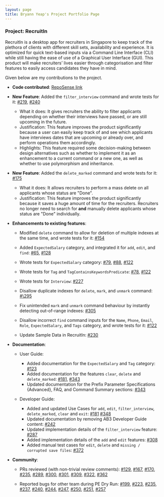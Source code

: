 ```yaml
---
layout: page
title: Bryann Yeap's Project Portfolio Page
---
```


### Project: RecruitIn

RecruitIn is a desktop app for recruiters in Singapore to keep track of the plethora of clients with different skill sets, availability and experience.
It is optimized for quick text-based inputs via a Command Line Interface (CLI) while still having the ease of use of a Graphical User Interface (GUI). 
This product will make recruiters’ lives easier through categorisation and filter features to easily access candidates they have in mind.

Given below are my contributions to the project.

* **Code contributed**: [RepoSense link](https://nus-cs2103-ay2122s1.github.io/tp-dashboard/#breakdown=true&search=bryannyeap)

* **New Feature**: Added the `filter_interview` command and wrote tests for it:
    [\#219](https://github.com/AY2122S1-CS2103T-F11-2/tp/pull/219),
    [\#240](https://github.com/AY2122S1-CS2103T-F11-2/tp/pull/240)
  * What it does: It gives recruiters the ability to filter applicants depending on whether their interviews have passed, or are still upcoming in the future.
  * Justification: This feature improves the product significantly because a user can easily keep track of and see which applicants have interviews dates that are upcoming or already over, and perform operations them accordingly.
  * Highlights: This feature required some decision-making between design alternatives such as whether to implement it as an enhancement to a current command or a new one, as well as whether to use polymorphism and inheritance.

* **New Feature**: Added the `delete_marked` command and wrote tests for it:
    [\#175](https://github.com/AY2122S1-CS2103T-F11-2/tp/pull/175)
  * What it does: It allows recruiters to perform a mass delete on all applicants whose status are "Done".
  * Justification: This feature improves the product significantly because it saves a huge amount of time for the recruiters. Recruiters no longer need to search for **and** manually delete applicants whose status are "Done" individually.

* **Enhancements to existing features**:
  * Modified `delete` command to allow for deletion of multiple indexes at the same time, and wrote tests for it:
    [\#154](https://github.com/AY2122S1-CS2103T-F11-2/tp/pull/154)

  * Added `ExpectedSalary` category, and integrated it for `add`, `edit`, and `find`:
    [\#65](https://github.com/AY2122S1-CS2103T-F11-2/tp/pull/65),
    [\#128](https://github.com/AY2122S1-CS2103T-F11-2/tp/pull/128)
  * Wrote tests for `ExpectedSalary` category:
    [\#79](https://github.com/AY2122S1-CS2103T-F11-2/tp/pull/79),
    [\#88](https://github.com/AY2122S1-CS2103T-F11-2/tp/pull/88),
    [\#122](https://github.com/AY2122S1-CS2103T-F11-2/tp/pull/122)
    
  * Wrote tests for `Tag` and `TagContainsKeywordsPredicate`:
    [\#78](https://github.com/AY2122S1-CS2103T-F11-2/tp/pull/78),
    [\#122](https://github.com/AY2122S1-CS2103T-F11-2/tp/pull/122)

  * Wrote tests for `Interview`:
    [\#227](https://github.com/AY2122S1-CS2103T-F11-2/tp/pull/227)

  * Disallow duplicate indexes for `delete`, `mark`, and `unmark` command:
    [#\295](https://github.com/AY2122S1-CS2103T-F11-2/tp/pull/295)
    
  * Fix unintended `mark` and `unmark` command behaviour by instantly detecting out-of-range indexes:
    [\#305](https://github.com/AY2122S1-CS2103T-F11-2/tp/pull/305)
    
  * Disallow incorrect `find` command inputs for the `Name`, `Phone`, `Email`, `Role`, `ExpectedSalary`, and `Tags` category, and wrote tests for it:
    [\#122](https://github.com/AY2122S1-CS2103T-F11-2/tp/pull/122)
    
  * Update Sample Data in RecruitIn:
    [\#230](https://github.com/AY2122S1-CS2103T-F11-2/tp/pull/230)

* **Documentation**:
  * User Guide:
    * Added documentation for the `ExpectedSalary` and `Tag` category:
      [\#123](https://github.com/AY2122S1-CS2103T-F11-2/tp/pull/123)
    * Added documentation for the features `clear`, `delete` and `delete_marked`:
      [\#181](https://github.com/AY2122S1-CS2103T-F11-2/tp/pull/181),
      [\#343](https://github.com/AY2122S1-CS2103T-F11-2/tp/pull/343)
    * Updated documentation for the Prefix Parameter Specifications {Advanced}, FAQ, and Command Summary sections:
      [\#343](https://github.com/AY2122S1-CS2103T-F11-2/tp/pull/343)
      
  * Developer Guide:
    * Added and updated Use Cases for `add`, `edit`, `filter_interview`, `delete_marked`, `clear` and `exit`:
      [\#181](https://github.com/AY2122S1-CS2103T-F11-2/tp/pull/181)
      [\#348](https://github.com/AY2122S1-CS2103T-F11-2/tp/pull/348)
    * Updated documentation by removing AB3 Developer Guide content:
      [\#242](https://github.com/AY2122S1-CS2103T-F11-2/tp/pull/242/files)
    * Updated implementation details of the `filter_interview` feature:
      [\#287](https://github.com/AY2122S1-CS2103T-F11-2/tp/pull/287)
    * Added implementation details of the `add` and `edit` features:
      [\#308](https://github.com/AY2122S1-CS2103T-F11-2/tp/pull/308)
    * Added manual test cases for `edit`, `delete` and `missing / corrupted save files`:
      [\#372](https://github.com/AY2122S1-CS2103T-F11-2/tp/pull/372)

* **Community**:
  * PRs reviewed (with non-trivial review comments):
    [\#129](https://github.com/AY2122S1-CS2103T-F11-2/tp/pull/129),
    [\#167](https://github.com/AY2122S1-CS2103T-F11-2/tp/pull/167),
    [\#170](https://github.com/AY2122S1-CS2103T-F11-2/tp/pull/170), 
    [\#235](https://github.com/AY2122S1-CS2103T-F11-2/tp/pull/235),
    [\#289](https://github.com/AY2122S1-CS2103T-F11-2/tp/pull/289),
    [\#300](https://github.com/AY2122S1-CS2103T-F11-2/tp/pull/300),
    [\#301](https://github.com/AY2122S1-CS2103T-F11-2/tp/pull/301),
    [\#309](https://github.com/AY2122S1-CS2103T-F11-2/tp/pull/309),
    [\#322](https://github.com/AY2122S1-CS2103T-F11-2/tp/pull/322),
    [\#362](https://github.com/AY2122S1-CS2103T-F11-2/tp/pull/362)
    
  * Reported bugs for other team during PE Dry Run:
    [\#199](https://github.com/AY2122S1-CS2103T-W12-3/tp/issues/199),
    [\#223](https://github.com/AY2122S1-CS2103T-W12-3/tp/issues/223),
    [\#235](https://github.com/AY2122S1-CS2103T-W12-3/tp/issues/235),
    [\#237](https://github.com/AY2122S1-CS2103T-W12-3/tp/issues/237),
    [\#240](https://github.com/AY2122S1-CS2103T-W12-3/tp/issues/240),
    [\#244](https://github.com/AY2122S1-CS2103T-W12-3/tp/issues/244),
    [\#247](https://github.com/AY2122S1-CS2103T-W12-3/tp/issues/247),
    [\#250](https://github.com/AY2122S1-CS2103T-W12-3/tp/issues/250),
    [\#251](https://github.com/AY2122S1-CS2103T-W12-3/tp/issues/251),
    [\#257](https://github.com/AY2122S1-CS2103T-W12-3/tp/issues/257)
    
